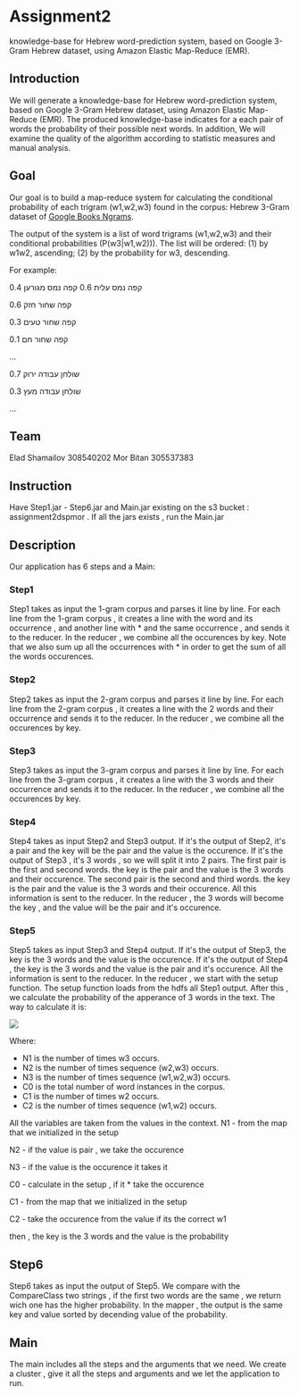 # Assignment2
 knowledge-base for Hebrew word-prediction system, based on Google 3-Gram Hebrew dataset, using Amazon Elastic Map-Reduce (EMR).
 
## Introduction
We will generate a knowledge-base for Hebrew word-prediction system, based on Google 3-Gram Hebrew dataset, using Amazon Elastic Map-Reduce (EMR). The produced knowledge-base indicates for a each pair of words the probability of their possible next words. In addition, We will  examine the quality of the algorithm according to statistic measures and manual analysis.

## Goal
Our goal is to  build a map-reduce system for calculating the conditional probability of each trigram (w1,w2,w3) found in the corpus:  Hebrew 3-Gram dataset of [Google Books Ngrams](https://aws.amazon.com/datasets/google-books-ngrams/).

The output of the system is a list of word trigrams (w1,w2,w3) and their conditional probabilities (P(w3|w1,w2))).
The list will be ordered: (1) by w1w2, ascending; (2) by the probability for w3, descending.

For example:

קפה נמס עלית 0.6
קפה נמס מגורען 0.4

קפה שחור חזק 0.6

קפה שחור טעים 0.3

קפה שחור חם 0.1

…

שולחן עבודה ירוק 0.7

שולחן עבודה מעץ 0.3

…

## Team
Elad Shamailov 308540202
Mor Bitan 305537383

## Instruction
Have Step1.jar - Step6.jar and Main.jar existing on the s3 bucket : assignment2dspmor .
If all the jars exists , run the Main.jar

## Description
Our application has 6 steps and a Main:

### Step1
Step1 takes as input the 1-gram corpus and parses it line by line.
For each line from the 1-gram corpus , it creates a line with the word and its occurrence , and another line with  * and the same occurrence , and sends it to the reducer.
In the reducer , we combine all the occurences by key. Note that we also sum up all the occurrences with * in order to get the sum of all the words occurences.

### Step2
Step2 takes as input the 2-gram corpus and parses it line by line.
For each line from the 2-gram corpus , it creates a line with the 2 words and their occurrence and sends it to the reducer.
In the reducer , we combine all the occurences by key.

### Step3
Step3 takes as input the 3-gram corpus and parses it line by line.
For each line from the 3-gram corpus , it creates a line with the 3 words and their occurrence and sends it to the reducer.
In the reducer , we combine all the occurences by key.

### Step4
Step4 takes as input Step2 and Step3 output.
If it's the output of Step2, it's a pair and the key will be the pair and the value is the occurence.
If it's the output of Step3 , it's 3 words , so we will split it into 2 pairs.
The first pair is the first and second words. the key is the pair and the value is the 3 words and their occurence.
The second pair is the second and third words. the key is the pair and the value is the 3 words and their occurence.
All this information is sent to the reducer.
In the reducer , the 3 words will become the key , and the value will be the pair and it's occurence.

### Step5
Step5 takes as input Step3 and Step4 output.
If it's the output of Step3, the key is the 3 words and the value is the occurence.
If it's the output of Step4 , the key is the 3 words and the value is the pair and it's occurence.
All the information is sent to the reducer.
In the reducer , we start with the setup function. The setup function loads from the hdfs all Step1 output.
After this , we calculate the probability of the apperance of 3 words in the text.
The way to calculate it is:

<p>
  <img src="https://github.com/eladshamailov/Assignment2/blob/master/probability%20Calculation.png?raw=true"/>
</p>

Where:
* N1 is the number of times w3 occurs.
* N2 is the number of times sequence (w2,w3) occurs.
* N3 is the number of times sequence (w1,w2,w3) occurs.
* C0 is the total number of word instances in the corpus.
* C1 is the number of times w2 occurs.
* C2 is the number of times sequence (w1,w2) occurs.

All the variables are taken from the values in the context.
N1 - from the map that we initialized in the setup

N2 - if the value is pair , we take the occurence

N3 - if the value is the occurence it takes it

C0 - calculate in the setup , if it * take the occurence

C1 - from the map that we initialized in the setup

C2 - take the occurence from the value if its the correct w1 

then , the key is the 3 words and the value is the probability

## Step6
Step6 takes as input the output of Step5.
We compare with the CompareClass two strings , if the first two words are the same , we return wich one has the higher probability.
In the mapper , the output is the same key and value sorted by decending value of the probability.

## Main
The main includes all the steps and the arguments that we need.
We create a cluster , give it all the steps and arguments and we let the application to run.

